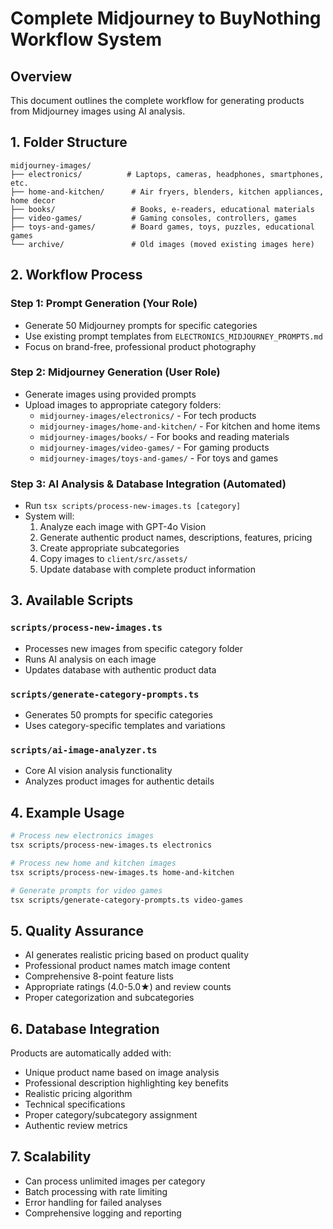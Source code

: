 # Complete Midjourney to BuyNothing Workflow System

## Overview
This document outlines the complete workflow for generating products from Midjourney images using AI analysis.

## 1. Folder Structure

```
midjourney-images/
├── electronics/          # Laptops, cameras, headphones, smartphones, etc.
├── home-and-kitchen/      # Air fryers, blenders, kitchen appliances, home decor
├── books/                 # Books, e-readers, educational materials
├── video-games/           # Gaming consoles, controllers, games
├── toys-and-games/        # Board games, toys, puzzles, educational games
└── archive/               # Old images (moved existing images here)
```

## 2. Workflow Process

### Step 1: Prompt Generation (Your Role)
- Generate 50 Midjourney prompts for specific categories
- Use existing prompt templates from `ELECTRONICS_MIDJOURNEY_PROMPTS.md`
- Focus on brand-free, professional product photography

### Step 2: Midjourney Generation (User Role)
- Generate images using provided prompts
- Upload images to appropriate category folders:
  - `midjourney-images/electronics/` - For tech products
  - `midjourney-images/home-and-kitchen/` - For kitchen and home items
  - `midjourney-images/books/` - For books and reading materials
  - `midjourney-images/video-games/` - For gaming products
  - `midjourney-images/toys-and-games/` - For toys and games

### Step 3: AI Analysis & Database Integration (Automated)
- Run `tsx scripts/process-new-images.ts [category]`
- System will:
  1. Analyze each image with GPT-4o Vision
  2. Generate authentic product names, descriptions, features, pricing
  3. Create appropriate subcategories
  4. Copy images to `client/src/assets/`
  5. Update database with complete product information

## 3. Available Scripts

### `scripts/process-new-images.ts`
- Processes new images from specific category folder
- Runs AI analysis on each image
- Updates database with authentic product data

### `scripts/generate-category-prompts.ts`
- Generates 50 prompts for specific categories
- Uses category-specific templates and variations

### `scripts/ai-image-analyzer.ts`
- Core AI vision analysis functionality
- Analyzes product images for authentic details

## 4. Example Usage

```bash
# Process new electronics images
tsx scripts/process-new-images.ts electronics

# Process new home and kitchen images
tsx scripts/process-new-images.ts home-and-kitchen

# Generate prompts for video games
tsx scripts/generate-category-prompts.ts video-games
```

## 5. Quality Assurance

- AI generates realistic pricing based on product quality
- Professional product names match image content
- Comprehensive 8-point feature lists
- Appropriate ratings (4.0-5.0★) and review counts
- Proper categorization and subcategories

## 6. Database Integration

Products are automatically added with:
- Unique product name based on image analysis
- Professional description highlighting key benefits
- Realistic pricing algorithm
- Technical specifications
- Proper category/subcategory assignment
- Authentic review metrics

## 7. Scalability

- Can process unlimited images per category
- Batch processing with rate limiting
- Error handling for failed analyses
- Comprehensive logging and reporting